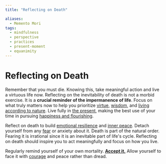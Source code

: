 ```yaml
---
title: "Reflecting on Death"

aliases:
  - Memento Mori
tags:
  - mindfulness
  - perspective
  - practices
  - present-moment
  - equanimity
---
```


# Reflecting on Death

Remember that you must die. Knowing this, take meaningful action and live a
virtuous life now. Reflecting on the inevitability of death is not a morbid
exercise. It is a **crucial reminder of the impermanence of life**. Focus on
what truly matters now to help you prioritize [virtue](cardinal-virtues.md),
[wisdom](wisdom.md), and [living according to
nature](living-accordance-nature.md). Live fully in [the
present](time-present-moment.md), making the best use of your time in pursuing
[happiness and flourishing](happiness-flourishing.md).

Reflect on death to build [emotional resilience](emotional-resilience.md) and
[inner peace](inner-peace.md). Detach yourself from any [fear](fear.md) or
anxiety about it. Death is part of the natural order. Fearing it is irrational
since it is an inevitable part of life's cycle. Reflecting on death should
inspire you to act meaningfully and focus on how you live.

Regularly remind yourself of your own mortality. [**Accept it.**](love-fate.md)
Allow yourself to face it with [courage](courage.md) and peace rather than
dread.

